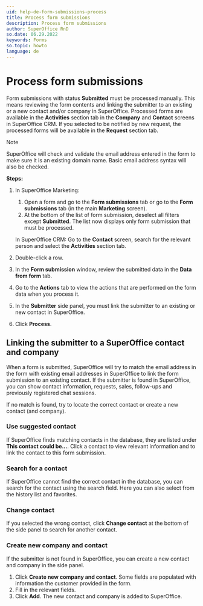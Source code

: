 ```yaml
---
uid: help-de-form-submissions-process
title: Process form submissions
description: Process form submissions
author: SuperOffice RnD
so.date: 06.29.2022
keywords: Forms
so.topic: howto
language: de
---
```


# Process form submissions

Form submissions with status **Submitted** must be processed manually. This means reviewing the form contents and linking the submitter to an existing or a new contact and/or company in SuperOffice. Processed forms are available in the **Activities** section tab in the **Company** and **Contact** screens in SuperOffice CRM. If you selected to be notified by new request, the processed forms will be available in the **Request** section tab.

> [!NOTE]
> SuperOffice will check and validate the email address entered in the form to make sure it is an existing domain name. Basic email address syntax will also be checked.

**Steps:**

1. In SuperOffice Marketing:
    1. Open a form and go to the **Form submissions** tab or go to the **Form submissions** tab (in the main **Marketing** screen).
    2. At the bottom of the list of form submission, deselect all filters except **Submitted**. The list now displays only form submission that must be processed.

    In SuperOffice CRM: Go to the **Contact** screen, search for the relevant person and select the **Activities** section tab.

2. Double-click a row.

3. In the **Form submission** window, review the submitted data in the **Data from form** tab.

4. Go to the **Actions** tab to view the actions that are performed on the form data when you process it.

5. In the **Submitter** side panel, you must link the submitter to an existing or new contact in SuperOffice.

6. Click **Process**.

## Linking the submitter to a SuperOffice contact and company

When a form is submitted, SuperOffice will try to match the email address in the form with existing email addresses in SuperOffice to link the form submission to an existing contact. If the submitter is found in SuperOffice, you can show contact information, requests, sales, follow-ups and previously registered chat sessions.

If no match is found, try to locate the correct contact or create a new contact (and company).

### Use suggested contact

If SuperOffice finds matching contacts in the database, they are listed under **This contact could be...**. Click a contact to view relevant information and to link the contact to this form submission.

### Search for a contact

If SuperOffice cannot find the correct contact in the database, you can search for the contact using the search field. Here you can also select from the history list and favorites.

### Change contact

If you selected the wrong contact, click **Change contact** at the bottom of the side panel to search for another contact.

### Create new company and contact

If the submitter is not found in SuperOffice, you can create a new contact and company in the side panel.

1. Click **Create new company and contact**. Some fields are populated with information the customer provided in the form.
2. Fill in the relevant fields.
3. Click **Add**. The new contact and company is added to SuperOffice.

